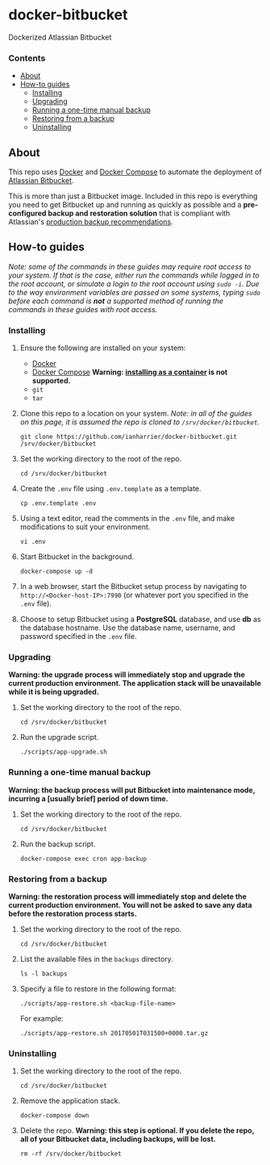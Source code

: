 # docker-bitbucket

Dockerized Atlassian Bitbucket

### Contents

* [About](#about)
* [How-to guides](#how-to-guides)
    * [Installing](#installing)
    * [Upgrading](#upgrading)
    * [Running a one-time manual backup](#running-a-one-time-manual-backup)
    * [Restoring from a backup](#restoring-from-a-backup)
    * [Uninstalling](#uninstalling)

## About

This repo uses [Docker](https://www.docker.com) and [Docker Compose](https://docs.docker.com/compose/) to automate the deployment of [Atlassian Bitbucket](https://www.atlassian.com/software/bitbucket).

This is more than just a Bitbucket image. Included in this repo is everything you need to get Bitbucket up and running as quickly as possible and a **pre-configured backup and restoration solution** that is compliant with Atlassian's [production backup recommendations](https://confluence.atlassian.com/bitbucketserver/using-bitbucket-server-diy-backup-776640056.html).

## How-to guides

*Note: some of the commands in these guides may require root access to your system. If that is the case, either run the commands while logged in to the root account, or simulate a login to the root account using `sudo -i`. Due to the way environment variables are passed on some systems, typing `sudo` before each command is __not__ a supported method of running the commands in these guides with root access.*

### Installing

1. Ensure the following are installed on your system:

    * [Docker](https://docs.docker.com/engine/installation/)
    * [Docker Compose](https://docs.docker.com/compose/install/) **Warning: [installing as a container](https://docs.docker.com/compose/install/#install-as-a-container) is not supported.**
    * `git`
    * `tar`

2. Clone this repo to a location on your system. *Note: in all of the guides on this page, it is assumed the repo is cloned to `/srv/docker/bitbucket`.*

    ```shell
    git clone https://github.com/ianharrier/docker-bitbucket.git /srv/docker/bitbucket
    ```

3. Set the working directory to the root of the repo.

    ```shell
    cd /srv/docker/bitbucket
    ```

4. Create the `.env` file using `.env.template` as a template.

    ```shell
    cp .env.template .env
    ```

5. Using a text editor, read the comments in the `.env` file, and make modifications to suit your environment.

    ```shell
    vi .env
    ```

6. Start Bitbucket in the background.

    ```shell
    docker-compose up -d
    ```

7. In a web browser, start the Bitbucket setup process by navigating to `http://<Docker-host-IP>:7990` (or whatever port you specified in the `.env` file).

8. Choose to setup Bitbucket using a **PostgreSQL** database, and use **db** as the database hostname. Use the database name, username, and password specified in the `.env` file.

### Upgrading

**Warning: the upgrade process will immediately stop and upgrade the current production environment. The application stack will be unavailable while it is being upgraded.**

1. Set the working directory to the root of the repo.

    ```shell
    cd /srv/docker/bitbucket
    ```

2. Run the upgrade script.

    ```shell
    ./scripts/app-upgrade.sh
    ```

### Running a one-time manual backup

**Warning: the backup process will put Bitbucket into maintenance mode, incurring a [usually brief] period of down time.**

1. Set the working directory to the root of the repo.

    ```shell
    cd /srv/docker/bitbucket
    ```

2. Run the backup script.

    ```shell
    docker-compose exec cron app-backup
    ```

### Restoring from a backup

**Warning: the restoration process will immediately stop and delete the current production environment. You will not be asked to save any data before the restoration process starts.**

1. Set the working directory to the root of the repo.

    ```shell
    cd /srv/docker/bitbucket
    ```

2. List the available files in the `backups` directory.

    ```shell
    ls -l backups
    ```

3. Specify a file to restore in the following format:

    ```shell
    ./scripts/app-restore.sh <backup-file-name>
    ```

    For example:

    ```shell
    ./scripts/app-restore.sh 20170501T031500+0000.tar.gz
    ```

### Uninstalling

1. Set the working directory to the root of the repo.

    ```shell
    cd /srv/docker/bitbucket
    ```

2. Remove the application stack.

    ```shell
    docker-compose down
    ```

3. Delete the repo. **Warning: this step is optional. If you delete the repo, all of your Bitbucket data, including backups, will be lost.**

    ```shell
    rm -rf /srv/docker/bitbucket
    ```
